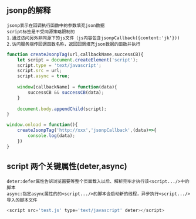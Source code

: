 ##  jsonp的解释
	jsonp表示在回调执行函数中的参数填充json数据
	script标签是不受同源策略限制的
	1.通过访问另外非同源下的js文件（js内容包含jsonpCallback({content:'jk'}))
	2.访问服务端传回调函数名称，返回回调填充json数据的函数并执行
```js
function createJsonpTag(url,callbackName,successCB){
	let script = document.createElement('script');
	script.type = 'text/javascript';
	script.src = url;
	script.async = true;
	
	window[callbackName] = function(data){
		successCB && successCB(data);
	}
	
	document.body.appendChild(script);
}

window.onload = function(){
	createJsonpTag('http://xxx','jsonpCallback',(data)=>{
		console.log(data);
	})
}
```

##  script 两个关键属性(deter,async)
	deter:defer属性告诉浏览器要等整个页面载入以后、解析完毕才执行该<script.../>中的脚本
	async:指定async属性的的<script.../>的脚本会启动新的线程，异步执行<script.../>导入的脚本文件
	
```js
<script src='test.js' type='text/javascript' deter></script>
```